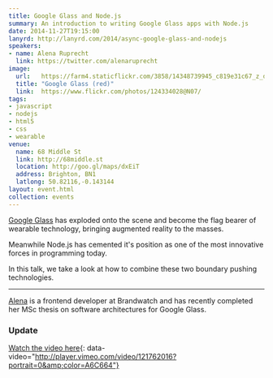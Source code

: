 ```yaml
---
title: Google Glass and Node.js
summary: An introduction to writing Google Glass apps with Node.js
date: 2014-11-27T19:15:00
lanyrd: http://lanyrd.com/2014/async-google-glass-and-nodejs
speakers:
- name: Alena Ruprecht
  link: https://twitter.com/alenaruprecht
image:
  url:   https://farm4.staticflickr.com/3858/14348739945_c819e31c67_z_d.jpg
  title: "Google Glass (red)"
  link:  https://www.flickr.com/photos/124334028@N07/
tags:
- javascript
- nodejs
- html5
- css
- wearable
venue:
  name: 68 Middle St
  link: http://68middle.st
  location: http://goo.gl/maps/dxEiT
  address: Brighton, BN1
  latlong: 50.82116,-0.143144
layout: event.html
collection: events
---
```


[Google Glass](https://www.google.co.uk/intl/en/glass/start/) has exploded onto the scene and become the flag bearer of wearable technology, bringing augmented reality to the masses. 

Meanwhile Node.js has cemented it's position as one of the most innovative forces in programming today. 

In this talk, we take a look at how to combine these two boundary pushing technologies.

***

[Alena](http://alengel.github.io) is a frontend developer at Brandwatch and has recently completed her MSc thesis on software architectures for Google Glass.

### Update

[Watch the video here](https://vimeo.com/121762016){: data-video="http://player.vimeo.com/video/121762016?portrait=0&amp;color=A6C664"}
